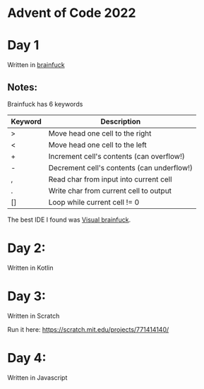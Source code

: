 # Advent of Code 2022

# Day 1
Written in [brainfuck](https://en.wikipedia.org/wiki/Brainfuck)

## Notes:

Brainfuck has 6 keywords

|Keyword | Description                                |
|--------|--------------------------------------------|
|\>      | Move head one cell to the right            |
|<       | Move head one cell to the left             |
|+       | Increment cell's contents (can overflow!)  |
|-       | Decrement cell's contents (can underflow!) |
|,       | Read char from input into current cell     |
|.       | Write char from current cell to output     |
|[]      | Loop while current cell != 0               |

The best IDE I found was [Visual brainfuck](https://sites.google.com/site/visualbf/).

# Day 2:
Written in Kotlin

# Day 3:
Written in Scratch

Run it here: https://scratch.mit.edu/projects/771414140/

# Day 4:
Written in Javascript
